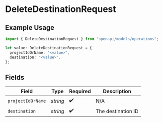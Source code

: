 # DeleteDestinationRequest

## Example Usage

```typescript
import { DeleteDestinationRequest } from "openapi/models/operations";

let value: DeleteDestinationRequest = {
  projectIdOrName: "<value>",
  destination: "<value>",
};
```

## Fields

| Field              | Type               | Required           | Description        |
| ------------------ | ------------------ | ------------------ | ------------------ |
| `projectIdOrName`  | *string*           | :heavy_check_mark: | N/A                |
| `destination`      | *string*           | :heavy_check_mark: | The destination ID |